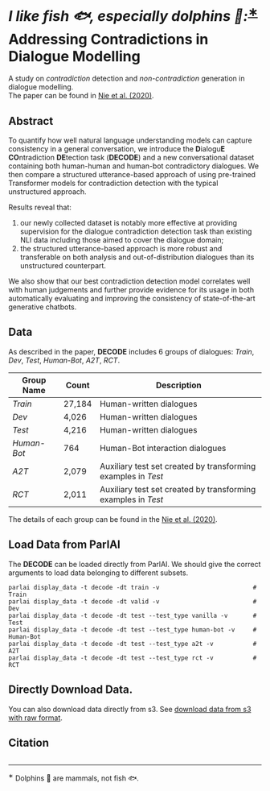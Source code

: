 # *I like fish :fish:, especially dolphins :dolphin::*<sup>[∗](#dolphion)</sup> Addressing Contradictions in Dialogue Modelling

A study on *contradiction* detection and *non-contradiction* generation in dialogue modelling.  
The paper can be found in [Nie et al. (2020)]().

## Abstract

To quantify how well natural language understanding models can capture consistency in a general conversation, we introduce the **D**ialogu**E** **CO**ntradiction **DE**tection task (**DECODE**) and a new conversational dataset containing both human-human and human-bot contradictory dialogues. We then compare a structured utterance-based approach of using pre-trained Transformer models for contradiction detection with the typical unstructured approach. 

Results reveal that:
1. our newly collected dataset is notably more effective at providing supervision for the dialogue contradiction detection task than existing NLI data including those aimed to cover the dialogue domain; 
2. the structured utterance-based approach is more robust and transferable on both analysis and out-of-distribution dialogues than its unstructured counterpart.  

We also show that our best contradiction detection model correlates well with human judgements and further provide evidence for its usage in both automatically evaluating and improving the consistency of state-of-the-art generative chatbots.

## Data
As described in the paper, **DECODE** includes 6 groups of dialogues: *Train*, *Dev*, *Test*, *Human-Bot*, *A2T*, *RCT*.

| Group Name    | Count         | Description  |
| ------------- |---------------| -------------|
| *Train*       | 27,184     | Human-written dialogues |
| *Dev*         | 4,026      | Human-written dialogues |
| *Test*        | 4,216      | Human-written dialogues |
| *Human-Bot*   | 764        | Human-Bot interaction dialogues |
| *A2T*         | 2,079      | Auxiliary test set created by transforming examples in *Test* |
| *RCT*         | 2,011      | Auxiliary test set created by transforming examples in *Test* |

The details of each group can be found in the [Nie et al. (2020)]().

## Load Data from ParlAI
The **DECODE** can be loaded directly from ParlAI. We should give the correct arguments to load data belonging to different subsets.
```
parlai display_data -t decode -dt train -v                          # Train
parlai display_data -t decode -dt valid -v                          # Dev
parlai display_data -t decode -dt test --test_type vanilla -v       # Test
parlai display_data -t decode -dt test --test_type human-bot -v     # Human-Bot
parlai display_data -t decode -dt test --test_type a2t -v           # A2T
parlai display_data -t decode -dt test --test_type rct -v           # RCT
```

## Directly Download Data.
You can also download data directly from s3.
See [download data from s3 with raw format](download_with_raw_format.md).

## Citation
```

```

_________________
<a name="dolphion"><sup>∗</sup></a> Dolphins :dolphin: are mammals, not fish :fish:.